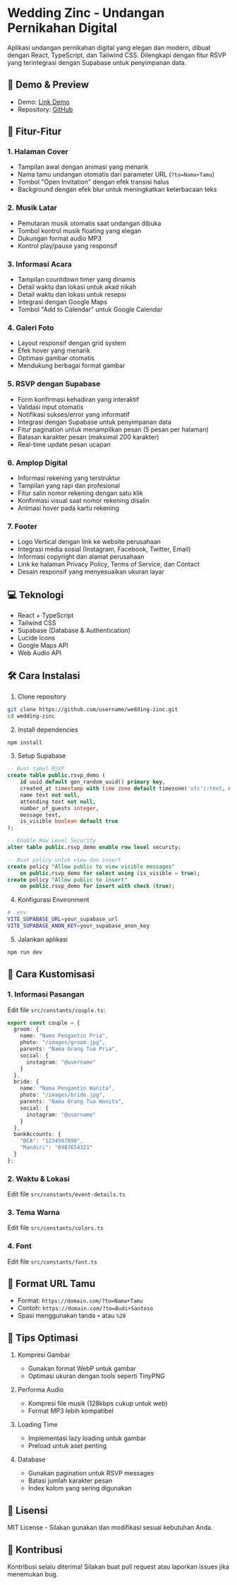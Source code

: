 # Wedding Zinc - Undangan Pernikahan Digital

Aplikasi undangan pernikahan digital yang elegan dan modern, dibuat dengan React, TypeScript, dan Tailwind CSS. Dilengkapi dengan fitur RSVP yang terintegrasi dengan Supabase untuk penyimpanan data.

## 📱 Demo & Preview

- Demo: [Link Demo](#)
- Repository: [GitHub](#)

## 🌟 Fitur-Fitur

### 1. Halaman Cover
- Tampilan awal dengan animasi yang menarik
- Nama tamu undangan otomatis dari parameter URL (`?to=Nama+Tamu`)
- Tombol "Open Invitation" dengan efek transisi halus
- Background dengan efek blur untuk meningkatkan keterbacaan teks

### 2. Musik Latar
- Pemutaran musik otomatis saat undangan dibuka
- Tombol kontrol musik floating yang elegan
- Dukungan format audio MP3
- Kontrol play/pause yang responsif

### 3. Informasi Acara
- Tampilan countdown timer yang dinamis
- Detail waktu dan lokasi untuk akad nikah
- Detail waktu dan lokasi untuk resepsi
- Integrasi dengan Google Maps
- Tombol "Add to Calendar" untuk Google Calendar

### 4. Galeri Foto
- Layout responsif dengan grid system
- Efek hover yang menarik
- Optimasi gambar otomatis
- Mendukung berbagai format gambar

### 5. RSVP dengan Supabase
- Form konfirmasi kehadiran yang interaktif
- Validasi input otomatis
- Notifikasi sukses/error yang informatif
- Integrasi dengan Supabase untuk penyimpanan data
- Fitur pagination untuk menampilkan pesan (5 pesan per halaman)
- Batasan karakter pesan (maksimal 200 karakter)
- Real-time update pesan ucapan

### 6. Amplop Digital
- Informasi rekening yang terstruktur
- Tampilan yang rapi dan profesional
- Fitur salin nomor rekening dengan satu klik
- Konfirmasi visual saat nomor rekening disalin
- Animasi hover pada kartu rekening

### 7. Footer
- Logo Vertical dengan link ke website perusahaan
- Integrasi media sosial (Instagram, Facebook, Twitter, Email)
- Informasi copyright dan alamat perusahaan
- Link ke halaman Privacy Policy, Terms of Service, dan Contact
- Desain responsif yang menyesuaikan ukuran layar

## 💻 Teknologi

- React + TypeScript
- Tailwind CSS
- Supabase (Database & Authentication)
- Lucide Icons
- Google Maps API
- Web Audio API

## 🛠️ Cara Instalasi

1. Clone repository
```bash
git clone https://github.com/username/wedding-zinc.git
cd wedding-zinc
```

2. Install dependencies
```bash
npm install
```

3. Setup Supabase
```sql
-- Buat tabel RSVP
create table public.rsvp_demo (
    id uuid default gen_random_uuid() primary key,
    created_at timestamp with time zone default timezone('utc'::text, now()) not null,
    name text not null,
    attending text not null,
    number_of_guests integer,
    message text,
    is_visible boolean default true
);

-- Enable Row Level Security
alter table public.rsvp_demo enable row level security;

-- Buat policy untuk view dan insert
create policy "Allow public to view visible messages" 
    on public.rsvp_demo for select using (is_visible = true);
create policy "Allow public to insert" 
    on public.rsvp_demo for insert with check (true);
```

4. Konfigurasi Environment
```bash
# .env
VITE_SUPABASE_URL=your_supabase_url
VITE_SUPABASE_ANON_KEY=your_supabase_anon_key
```

5. Jalankan aplikasi
```bash
npm run dev
```

## 📝 Cara Kustomisasi

### 1. Informasi Pasangan
Edit file `src/constants/couple.ts`:
```typescript
export const couple = {
  groom: {
    name: "Nama Pengantin Pria",
    photo: "/images/groom.jpg",
    parents: "Nama Orang Tua Pria",
    social: {
      instagram: "@username"
    }
  },
  bride: {
    name: "Nama Pengantin Wanita",
    photo: "/images/bride.jpg",
    parents: "Nama Orang Tua Wanita",
    social: {
      instagram: "@username"
    }
  },
  bankAccounts: {
    "BCA": "1234567890",
    "Mandiri": "0987654321"
  }
};
```

### 2. Waktu & Lokasi
Edit file `src/constants/event-details.ts`

### 3. Tema Warna
Edit file `src/constants/colors.ts`

### 4. Font
Edit file `src/constants/font.ts`

## 📱 Format URL Tamu

- Format: `https://domain.com/?to=Nama+Tamu`
- Contoh: `https://domain.com/?to=Budi+Santoso`
- Spasi menggunakan tanda `+` atau `%20`

## 🔧 Tips Optimasi

1. Kompresi Gambar
   - Gunakan format WebP untuk gambar
   - Optimasi ukuran dengan tools seperti TinyPNG

2. Performa Audio
   - Kompresi file musik (128kbps cukup untuk web)
   - Format MP3 lebih kompatibel

3. Loading Time
   - Implementasi lazy loading untuk gambar
   - Preload untuk aset penting

4. Database
   - Gunakan pagination untuk RSVP messages
   - Batasi jumlah karakter pesan
   - Index kolom yang sering digunakan

## 📄 Lisensi

MIT License - Silakan gunakan dan modifikasi sesuai kebutuhan Anda.

## 🤝 Kontribusi

Kontribusi selalu diterima! Silakan buat pull request atau laporkan issues jika menemukan bug.
